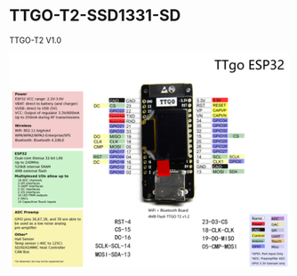 # TTGO-T2-SSD1331-SD
TTGO-T2 V1.0

![image](https://github.com/LilyGO/TTGO-T2-ESP32/blob/master/TTGO%20T2.jpg)
